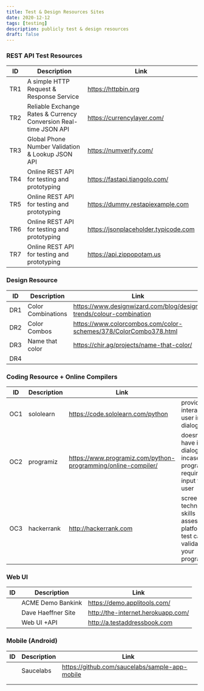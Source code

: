 ```yaml
---
title: Test & Design Resources Sites
date: 2020-12-12
tags: [testing]
description: publicly test & design resources
draft: false
---
```


### REST API Test Resources

|ID    | Description                                                        | Link                          |
|------|--------------------------------------------------------------------|-------------------------------|
| TR1  | A simple HTTP Request & Response Service                           | https://httpbin.org           |
| TR2  | Reliable Exchange Rates & Currency Conversion Real-time JSON API   | https://currencylayer.com/    |
| TR3  | Global Phone Number Validation & Lookup JSON API                   | https://numverify.com/        |
| TR4  | Online REST API for testing and prototyping                        | https://fastapi.tiangolo.com/ |
| TR5  | Online REST API for testing and prototyping                        | https://dummy.restapiexample.com  |
| TR6  | Online REST API for testing and prototyping                        | https://jsonplaceholder.typicode.com   |
| TR7  | Online REST API for testing and prototyping                        | https://api.zippopotam.us   |


### Design Resource

|ID      | Description        | Link                                                              |
|--------|--------------------|-------------------------------------------------------------------|
| DR1    | Color Combinations | https://www.designwizard.com/blog/design-trends/colour-combination|
| DR2    | Color Combos       | https://www.colorcombos.com/color-schemes/378/ColorCombo378.html  |
| DR3    | Name that color    | https://chir.ag/projects/name-that-color/                         |
| DR4    |                    |                                                                   |

### Coding Resource + Online Compilers

| ID     | Description       |  Link                          |                                   |
|--------|-------------------|--------------------------------|-----------------------------------|
| OC1    |   sololearn                | https://code.sololearn.com/python    |  provides interactive user input dialog                |
| OC2    | programiz                  | https://www.programiz.com/python-programming/online-compiler/  |  doesn't have input dialog incase program requires input from user                       |
| OC3    | hackerrank        | http://hackerrank.com          |    screener-technical skills assessment platform.Has test case to validate your program                                |

### Web UI
| ID     | Description       | Link
|--------|-------------------|-----------------------------------|
|        |  ACME Demo Bankink| https://demo.applitools.com/ |
|        | Dave Haeffner Site| http://the-internet.herokuapp.com/ |
|        | Web UI +API       | http://a.testaddressbook.com |


### Mobile (Android)
| ID       | Description      |  Link                             |
|----------|------------------|------------------------------------|
|          | Saucelabs        | https://github.com/saucelabs/sample-app-mobile |
|          |                  |                                                |
|          |                  |                                                |

